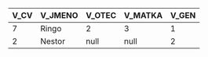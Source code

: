 | V\_CV | V\_JMENO | V\_OTEC | V\_MATKA | V\_GEN |
| :--- | :--- | :--- | :--- | :--- |
| 7 | Ringo | 2 | 3 | 1 |
| 2 | Nestor | null | null | 2 |
